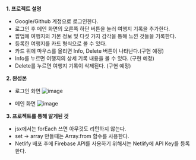 **1. 프로젝트 설명**
 - Google/Github 계정으로 로그인한다.
 - 로그인 후 메인 화면의 오른쪽 하단 버튼을 눌러 여행지 기록을 추가한다.
 - 팝업에 여행지의 기본 정보 및 다섯 가지 감각을 통해 느낀 것들을 기록한다.
 - 등록한 여행지를 카드 형식으로 볼 수 있다.
 - 카드 위에 마우스를 올리면 Info, Delete 버튼이 나타난다.(구현 예정)
 - Info를 누르면 여행지의 상세 기록 내용을 볼 수 있다. (구현 예정)
 - Delete를 누르면 여행지 기록이 삭제된다. (구현 예정)
 
**2. 완성본**
 - 로그인 화면
![image](https://user-images.githubusercontent.com/17793440/127652045-850d2a0c-246b-4192-a294-342267c24e86.png)

 - 메인 화면
![image](https://user-images.githubusercontent.com/17793440/127652089-6e813e00-0227-49e0-9d27-dc242f038a48.png)  

**3. 프로젝트를 통해 알게된 것**
  - jsx에서는 forEach 쓰면 아무것도 리턴하지 않는다.  
  - set -> array 만들때는 Array.from 함수를 사용한다.  
  - Netlify 배포 후에 Firebase API를 사용하기 위해서는 Netlify에 API Key를 등록한다.
  

